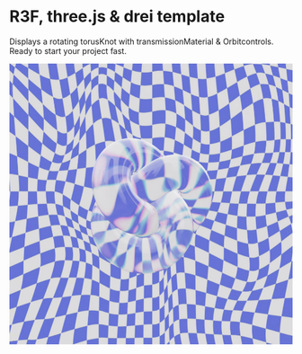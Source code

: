 # R3F, three.js & drei template

Displays a rotating torusKnot with transmissionMaterial & Orbitcontrols. Ready to start your project fast. 


![Project Screenshot](./src/assets/preview.png)
